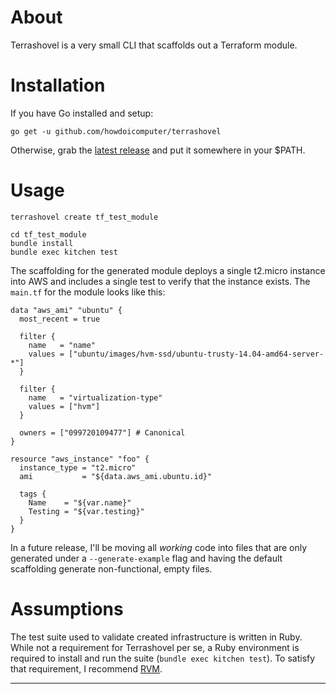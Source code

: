 # About

Terrashovel is a very small CLI that scaffolds out a Terraform module.

# Installation

If you have Go installed and setup:

`go get -u github.com/howdoicomputer/terrashovel`

Otherwise, grab the [latest release](https://github.com/howdoicomputer/terrashovel/releases) and put it somewhere in your $PATH.

# Usage

```
terrashovel create tf_test_module

cd tf_test_module
bundle install
bundle exec kitchen test
```

The scaffolding for the generated module deploys a single t2.micro instance into AWS and includes a single test to verify that the instance exists. The `main.tf` for the module looks like this:

```
data "aws_ami" "ubuntu" {
  most_recent = true

  filter {
    name   = "name"
    values = ["ubuntu/images/hvm-ssd/ubuntu-trusty-14.04-amd64-server-*"]
  }

  filter {
    name   = "virtualization-type"
    values = ["hvm"]
  }

  owners = ["099720109477"] # Canonical
}

resource "aws_instance" "foo" {
  instance_type = "t2.micro"
  ami           = "${data.aws_ami.ubuntu.id}"

  tags {
    Name    = "${var.name}"
    Testing = "${var.testing}"
  }
}
```

In a future release, I'll be moving all *working* code into files that are only generated under a `--generate-example` flag and having the default scaffolding generate non-functional, empty files.

# Assumptions

The test suite used to validate created infrastructure is written in Ruby. While not a requirement for Terrashovel per se, a Ruby environment is required to install and run the suite (`bundle exec kitchen test`). To satisfy that requirement, I recommend [RVM](https://rvm.io/).

---
